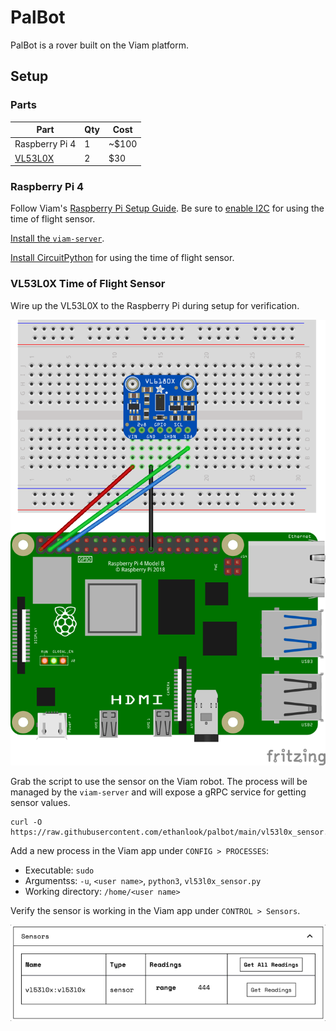 # PalBot

PalBot is a rover built on the Viam platform.

## Setup

### Parts

Part | Qty | Cost
---- | --- | ----
Raspberry Pi 4 | 1 | ~$100
[VL53L0X](https://www.adafruit.com/product/3317) | 2 | $30

### Raspberry Pi 4

Follow Viam's [Raspberry Pi Setup Guide](https://docs.viam.com/installation/prepare/rpi-setup/). Be sure to [enable I2C](https://docs.viam.com/installation/#install-viam-server) for using the time of flight sensor.

[Install the `viam-server`](https://docs.viam.com/installation/#install-viam-server).

[Install CircuitPython](https://learn.adafruit.com/circuitpython-on-raspberrypi-linux/installing-circuitpython-on-raspberry-pi) for using the time of flight sensor.

### VL53L0X Time of Flight Sensor

Wire up the VL53L0X to the Raspberry Pi during setup for verification.

![VL53L0X to Raspberry Pi](https://raw.githubusercontent.com/ethanlook/palbot/main/images/vl53l0x_verification_diagram.png)

Grab the script to use the sensor on the Viam robot. The process will be managed by the `viam-server` and will expose a gRPC service for getting sensor values.

```
curl -O https://raw.githubusercontent.com/ethanlook/palbot/main/vl53l0x_sensor.py
```

Add a new process in the Viam app under `CONFIG > PROCESSES`:

- Executable: `sudo`
- Argumentss: `-u`, `<user name>`, `python3`, `vl53l0x_sensor.py`
- Working directory: `/home/<user name>`

Verify the sensor is working in the Viam app under `CONTROL > Sensors`.

![VL53L0X sensor readings](https://raw.githubusercontent.com/ethanlook/palbot/main/images/vl53l0x_sensor_readings.gif)